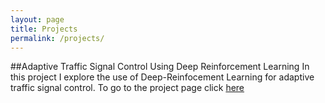 ```yaml
---
layout: page
title: Projects 
permalink: /projects/
---
```


##Adaptive Traffic Signal Control Using Deep Reinforcement Learning
In this project I explore the use of Deep-Reinfocement Learning for adaptive traffic signal control. To go to the project page click [here](https://ritupande.github.io/DQL-TSC/)
